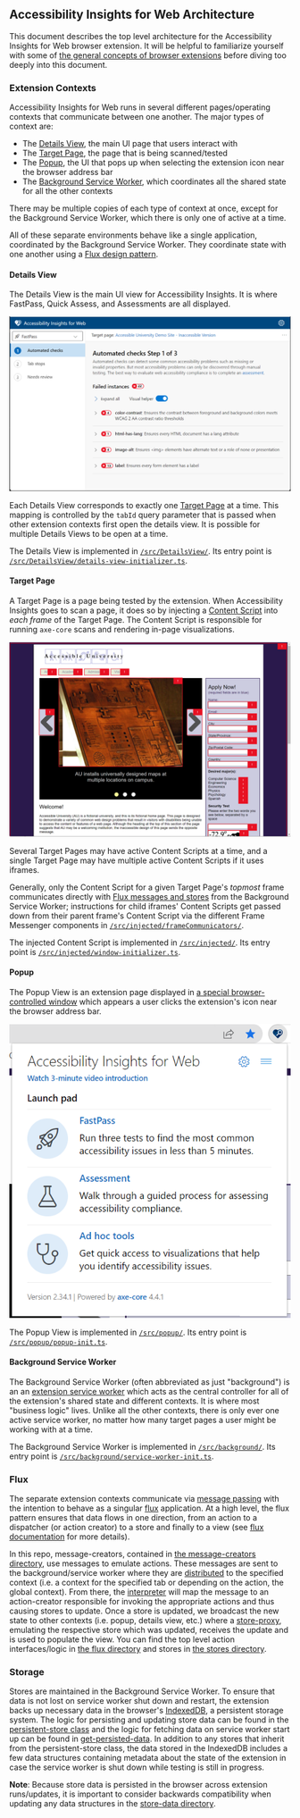 <!--
Copyright (c) Microsoft Corporation. All rights reserved.
Licensed under the MIT License.
-->

## Accessibility Insights for Web Architecture

This document describes the top level architecture for the Accessibility Insights for Web browser extension. It will be helpful to familiarize yourself with some of [the general concepts of browser extensions](https://developer.chrome.com/docs/extensions/mv3/getstarted/extensions-101/) before diving too deeply into this document.

### Extension Contexts

Accessibility Insights for Web runs in several different pages/operating contexts that communicate between one another. The major types of context are:

* The [Details View](#details-view), the main UI page that users interact with
* The [Target Page](#target-page), the page that is being scanned/tested
* The [Popup](#popup), the UI that pops up when selecting the extension icon near the browser address bar
* The [Background Service Worker](#background-service-worker), which coordinates all the shared state for all the other contexts

There may be multiple copies of each type of context at once, except for the Background Service Worker, which there is only one of active at a time.

All of these separate environments behave like a single application, coordinated by the Background Service Worker. They coordinate state with one another using a [Flux design pattern](#flux).

#### Details View

The Details View is the main UI view for Accessibility Insights. It is where FastPass, Quick Assess, and Assessments are all displayed.

![Screenshot of details view](./screenshots/details-view.png)

Each Details View corresponds to exactly one [Target Page](#target-page) at a time. This mapping is controlled by the `tabId` query parameter that is passed when other extension contexts first open the details view. It is possible for multiple Details Views to be open at a time.

The Details View is implemented in [`/src/DetailsView/`](../src/DetailsView/). Its entry point is [`/src/DetailsView/details-view-initializer.ts`](../src/DetailsView/details-view-initializer.ts).

#### Target Page

A Target Page is a page being tested by the extension. When Accessibility Insights goes to scan a page, it does so by injecting a [Content Script](https://developer.chrome.com/docs/extensions/mv3/content_scripts/) into *each frame* of the Target Page. The Content Script is responsible for running `axe-core` scans and rendering in-page visualizations.

![Screenshot of target page with visualizations](./screenshots/target-page.png)

Several Target Pages may have active Content Scripts at a time, and a single Target Page may have multiple active Content Scripts if it uses iframes.

Generally, only the Content Script for a given Target Page's *topmost* frame communicates directly with [Flux messages and stores](#flux) from the Background Service Worker; instructions for child iframes' Content Scripts get passed down from their parent frame's Content Script via the different Frame Messenger components in [`/src/injected/frameCommunicators/`](../src/injected/frameCommunicators/).

The injected Content Script is implemented in [`/src/injected/`](../src/injected/). Its entry point is [`/src/injected/window-initializer.ts`](../src/injected/window-initializer.ts).

#### Popup

The Popup View is an extension page displayed in [a special browser-controlled window](https://developer.chrome.com/docs/extensions/mv3/user_interface/#popup) which appears a user clicks the extension's icon near the browser address bar.

![Screenshot of popup](./screenshots/popup.png)

The Popup View is implemented in [`/src/popup/`](../src/popup/). Its entry point is [`/src/popup/popup-init.ts`](../src/popup/popup-init.ts).

#### Background Service Worker

The Background Service Worker (often abbreviated as just "background") is an an [extension service worker](https://developer.chrome.com/docs/extensions/mv3/service_workers/) which acts as the central controller for all of the extension's shared state and different contexts. It is where most "business logic" lives. Unlike all the other contexts, there is only ever one active service worker, no matter how many target pages a user might be working with at a time.

The Background Service Worker is implemented in [`/src/background/`](../src/background). Its entry point is [`/src/background/service-worker-init.ts`](../src/background/service-worker-init.ts).

### Flux

The separate extension contexts communicate via [message passing](https://developer.chrome.com/docs/extensions/mv3/messaging/) with the intention to behave as a singular [flux](https://facebook.github.io/flux/docs/in-depth-overview/) application. At a high level, the flux pattern ensures that data flows in one direction, from an action to a dispatcher (or action creator) to a store and finally to a view (see [flux documentation](https://facebook.github.io/flux/docs/in-depth-overview/#structure-and-data-flow) for more details).

In this repo, message-creators, contained in [the message-creators directory](../src/common/message-creators), use messages to emulate actions. These messages are sent to the background/service worker where they are [distributed](../src/background/background-message-distributor.ts) to the specified context (i.e. a context for the specified tab or depending on the action, the global context). From there, the [interpreter](../src/background/interpreter.ts) will map the  message to an action-creator responsible for invoking the appropriate actions and thus causing stores to update. Once a store is updated, we broadcast the new state to other contexts (i.e. popup, details view, etc.) where a [store-proxy](../src/common/store-proxy.ts), emulating the respective store which was updated, receives the update and is used to populate the view. You can find the top level action interfaces/logic in [the flux directory](../src/common/flux) and stores in [the stores directory](../src/background/stores).

### Storage

Stores are maintained in the Background Service Worker. To ensure that data is not lost on service worker shut down and restart, the extension backs up necessary data in the browser's [IndexedDB](https://developer.mozilla.org/en-US/docs/Web/API/IndexedDB_API), a persistent storage system. The logic for persisting and updating store data can be found in the [persistent-store class](../src/common/flux/persistent-store.ts) and the logic for fetching data on service worker start up can be found in [get-persisted-data](../src/background/get-persisted-data.ts). In addition to any stores that inherit from the persistent-store class, the data stored in the IndexedDB includes a few data structures containing metadata about the state of the extension in case the service worker is shut down while testing is still in progress.

**Note**: Because store data is persisted in the browser across extension runs/updates, it is important to consider backwards compatibility when updating any data structures in the [store-data directory](../src/common/types/store-data).
